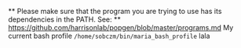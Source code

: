 ** Please make sure that the program you are trying to use has its dependencies in the PATH. See: **
https://github.com/harrisonlab/popgen/blob/master/programs.md
My current bash profile
`/home/sobczm/bin/maria_bash_profile`
lala
